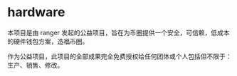 # hardware

本项目是由 ranger 发起的公益项目，旨在为币圈提供一个安全，可信赖，低成本的硬件钱包方案，造福币圈。

作为公益项目，此项目的全部成果完全免费授权给任何团体或个人包括但不限于：生产、销售、修改。
